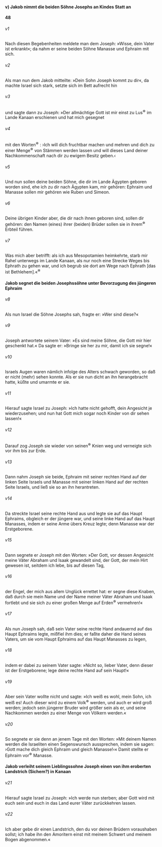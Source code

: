 #### v) Jakob nimmt die beiden Söhne Josephs an Kindes Statt an

__48__

###### v1
Nach diesen Begebenheiten meldete man dem Joseph: »Wisse, dein Vater ist erkrankt«; da nahm er seine beiden Söhne Manasse und Ephraim mit sich.

###### v2
Als man nun dem Jakob mitteilte: »Dein Sohn Joseph kommt zu dir«, da machte Israel sich stark, setzte sich im Bett aufrecht hin

###### v3
und sagte dann zu Joseph: »Der allmächtige Gott ist mir einst zu Lus<sup title="= Bethel; vgl. 28,19">&#x2732;</sup>
 im Lande Kanaan erschienen und hat mich gesegnet

###### v4
mit den Worten<sup title="vgl. 35,11-12">&#x2732;</sup>
: ›Ich will dich fruchtbar machen und mehren und dich zu einer Menge<sup title="oder: Gemeinde">&#x2732;</sup>
 von Stämmen werden lassen und will dieses Land deiner Nachkommenschaft nach dir zu ewigem Besitz geben.‹

###### v5
Und nun sollen deine beiden Söhne, die dir im Lande Ägypten geboren worden sind, ehe ich zu dir nach Ägypten kam, mir gehören: Ephraim und Manasse sollen mir gehören wie Ruben und Simeon.

###### v6
Deine übrigen Kinder aber, die dir nach ihnen geboren sind, sollen dir gehören: den Namen (eines) ihrer (beiden) Brüder sollen sie in ihrem<sup title="oder: deren?">&#x2732;</sup>
 Erbteil führen.

###### v7
Was mich aber betrifft: als ich aus Mesopotamien heimkehrte, starb mir Rahel unterwegs im Lande Kanaan, als nur noch eine Strecke Weges bis Ephrath zu gehen war, und ich begrub sie dort am Wege nach Ephrath [das ist Bethlehem].«<sup title="vgl. 35,16-20">&#x2732;</sup>


#### Jakob segnet die beiden Josephssöhne unter Bevorzugung des jüngeren Ephraim


###### v8
Als nun Israel die Söhne Josephs sah, fragte er: »Wer sind diese?«

###### v9
Joseph antwortete seinem Vater: »Es sind meine Söhne, die Gott mir hier geschenkt hat.« Da sagte er: »Bringe sie her zu mir, damit ich sie segne!«

###### v10
Israels Augen waren nämlich infolge des Alters schwach geworden, so daß er nicht (mehr) sehen konnte. Als er sie nun dicht an ihn herangebracht hatte, küßte und umarmte er sie.

###### v11
Hierauf sagte Israel zu Joseph: »Ich hatte nicht gehofft, dein Angesicht je wiederzusehen; und nun hat Gott mich sogar noch Kinder von dir sehen lassen!«

###### v12
Darauf zog Joseph sie wieder von seinen<sup title="d.h. Jakobs">&#x2732;</sup>
 Knien weg und verneigte sich vor ihm bis zur Erde.

###### v13
Dann nahm Joseph sie beide, Ephraim mit seiner rechten Hand auf der linken Seite Israels und Manasse mit seiner linken Hand auf der rechten Seite Israels, und ließ sie so an ihn herantreten.

###### v14
Da streckte Israel seine rechte Hand aus und legte sie auf das Haupt Ephraims, obgleich er der jüngere war, und seine linke Hand auf das Haupt Manasses, indem er seine Arme übers Kreuz legte; denn Manasse war der Erstgeborene.

###### v15
Dann segnete er Joseph mit den Worten: »Der Gott, vor dessen Angesicht meine Väter Abraham und Isaak gewandelt sind, der Gott, der mein Hirt gewesen ist, seitdem ich lebe, bis auf diesen Tag,

###### v16
der Engel, der mich aus allem Unglück errettet hat: er segne diese Knaben, daß durch sie mein Name und der Name meiner Väter Abraham und Isaak fortlebt und sie sich zu einer großen Menge auf Erden<sup title="oder: inmitten des Landes?">&#x2732;</sup>
 vermehren!«

###### v17
Als nun Joseph sah, daß sein Vater seine rechte Hand andauernd auf das Haupt Ephraims legte, mißfiel ihm dies; er faßte daher die Hand seines Vaters, um sie vom Haupt Ephraims auf das Haupt Manasses zu legen,

###### v18
indem er dabei zu seinem Vater sagte: »Nicht so, lieber Vater, denn dieser ist der Erstgeborene; lege deine rechte Hand auf sein Haupt!«

###### v19
Aber sein Vater wollte nicht und sagte: »Ich weiß es wohl, mein Sohn, ich weiß es! Auch dieser wird zu einem Volk<sup title="oder: Stamm">&#x2732;</sup>
 werden, und auch er wird groß werden; jedoch sein jüngerer Bruder wird größer sein als er, und seine Nachkommen werden zu einer Menge von Völkern werden.«

###### v20
So segnete er sie denn an jenem Tage mit den Worten: »Mit deinem Namen werden die Israeliten einen Segenswunsch aussprechen, indem sie sagen: ›Gott mache dich gleich Ephraim und gleich Manasse!‹« Damit stellte er Ephraim vor<sup title="= über">&#x2732;</sup>
 Manasse.

#### Jakob verleiht seinem Lieblingssohne Joseph einen von ihm eroberten Landstrich (Sichem?) in Kanaan


###### v21
Hierauf sagte Israel zu Joseph: »Ich werde nun sterben; aber Gott wird mit euch sein und euch in das Land eurer Väter zurückkehren lassen.

###### v22
Ich aber gebe dir einen Landstrich, den du vor deinen Brüdern voraushaben sollst; ich habe ihn den Amoritern einst mit meinem Schwert und meinem Bogen abgenommen.«